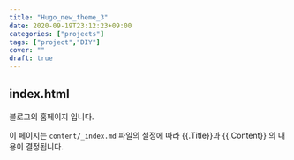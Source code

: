 ```yaml
---
title: "Hugo_new_theme_3"
date: 2020-09-19T23:12:23+09:00
categories: ["projects"]
tags: ["project","DIY"]
cover: ""
draft: true
---
```


## index.html

블로그의 홈페이지 입니다.

이 페이지는 `content/_index.md` 파일의 설정에 따라 {{.Title}}과 {{.Content}} 의 내용이 결정됩니다.